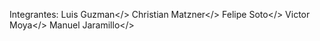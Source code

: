 <html>
  <head>
    <title>Grafica</title>
  </head>
  <body>

Integrantes: Luis Guzman</>
             Christian Matzner</>
             Felipe Soto</>
             Victor Moya</>
             Manuel Jaramillo</>
  </body>
</html>


